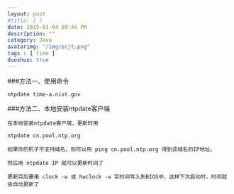```yaml
---
layout: post
#title: [ ]
date: 2015-01-04 09:44 PM 
description: ""
category: Java
avatarimg: "/img/ecjt.png"
tags : [ time ]
duoshuo: true
---
```

###方法一、使用命令

    ntpdate time-a.nist.gov

 

###方法二、本地安装ntpdate客户端

    在本地安装ntpdate客户端，更新时用

    ntpdate cn.pool.ntp.org

    如果你的机子不支持域名，则可以用 ping cn.pool.ntp.org 得到该域名的IP地址。

    然后用 ntpdate IP 就可以更新时间了

    更新完后要用 clock -w 或 hwclock -w 实时间写入到BIOS中，这样下次启动时，时间就会自动更新了


